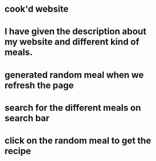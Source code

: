 # cook'd website
# I have given the description about my website and different kind of meals. 
# generated random meal when we refresh the page
# search for the different meals on search bar
# click on the random meal to get the recipe
